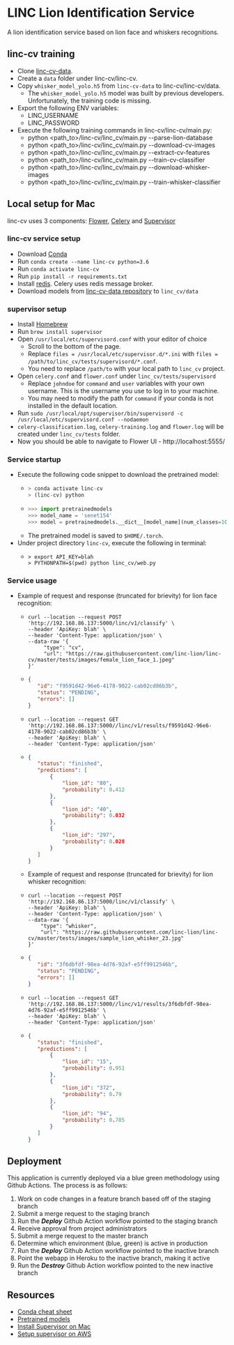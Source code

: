 # LINC Lion Identification Service

A lion identification service based on lion face and whiskers recognitions.

## linc-cv training
* Clone [linc-cv-data](https://github.com/linc-lion/linc-cv-data).
* Create a `data` folder under linc-cv/linc-cv.
* Copy `whisker_model_yolo.h5` from `linc-cv-data` to linc-cv/linc-cv/data.
  * The `whisker_model_yolo.h5` model was built by previous developers. Unfortunately, the training code is missing.
* Export the following ENV variables:
  * LINC_USERNAME
  * LINC_PASSWORD
* Execute the following training commands in linc-cv/linc-cv/main.py:
  * python <path_to>/linc-cv/linc_cv/main.py --parse-lion-database
  * python <path_to>/linc-cv/linc_cv/main.py --download-cv-images
  * python <path_to>/linc-cv/linc_cv/main.py --extract-cv-features
  * python <path_to>/linc-cv/linc_cv/main.py --train-cv-classifier
  * python <path_to>/linc-cv/linc_cv/main.py --download-whisker-images
  * python <path_to>/linc-cv/linc_cv/main.py --train-whisker-classifier

## Local setup for Mac

linc-cv uses 3 components: [Flower](https://flower.readthedocs.io/en/latest/), [Celery](https://docs.celeryproject.org/en/stable/getting-started/introduction.html) and [Supervisor](http://supervisord.org/)

### linc-cv service setup
* Download [Conda](https://www.anaconda.com/products/individual)
* Run `conda create --name linc-cv python=3.6`
* Run `conda activate linc-cv`
* Run `pip install -r requirements.txt`
* Install [redis](https://gist.github.com/tomysmile/1b8a321e7c58499ef9f9441b2faa0aa8). Celery uses redis message broker.
* Download models from [linc-cv-data repository](https://github.com/linc-lion/linc-cv-data) to `linc_cv/data`

### supervisor setup
* Install [Homebrew](https://brew.sh/)
* Run `brew install supervisor`
* Open `/usr/local/etc/supervisord.conf` with your editor of choice
  * Scroll to the bottom of the page.
  * Replace `files = /usr/local/etc/supervisor.d/*.ini` with `files = /path/to/linc_cv/tests/supervisord/*.conf`.
  * You need to replace `/path/to` with your local path to `linc_cv` project.
* Open `celery.conf` and `flower.conf` under `linc_cv/tests/supervisord`
  * Replace `johndoe` for `command` and `user` variables with your own username. This is the username you use to log in to your machine.
  * You may need to modify the path for `command` if your conda is not installed in the default location.
* Run `sudo /usr/local/opt/supervisor/bin/supervisord -c /usr/local/etc/supervisord.conf --nodaemon`
* `celery-classification.log`, `celery-training.log` and `flower.log` will be created under `linc_cv/tests` folder. 
* Now you should be able to navigate to Flower UI - http://localhost:5555/

### Service startup
* Execute the following code snippet to download the pretrained model:
  * ```python
    > conda activate linc-cv
    > (linc-cv) python
    ```
  * ```python
    >>> import pretrainedmodels
    >>> model_name = 'senet154'
    >>> model = pretrainedmodels.__dict__[model_name](num_classes=1000, pretrained='imagenet')
    ```
  * The pretrained model is saved to `$HOME/.torch`.
* Under project directory `linc-cv`, execute the following in terminal:
  * ```
    > export API_KEY=blah
    > PYTHONPATH=$(pwd) python linc_cv/web.py
    ```
    
### Service usage
* Example of request and response (truncated for brievity) for lion face recognition:
  * ```
    curl --location --request POST 'http://192.168.86.137:5000/linc/v1/classify' \
    --header 'ApiKey: blah' \
    --header 'Content-Type: application/json' \
    --data-raw '{
         "type": "cv", 
         "url": "https://raw.githubusercontent.com/linc-lion/linc-cv/master/tests/images/female_lion_face_1.jpeg"
    }'
    ```
  * ```json
    {
       "id": "f9591d42-96e6-4178-9022-cab02cd86b3b",
       "status": "PENDING",
       "errors": []
    }
    ```
  * ```
    curl --location --request GET 'http://192.168.86.137:5000//linc/v1/results/f9591d42-96e6-4178-9022-cab02cd86b3b' \
    --header 'ApiKey: blah' \
    --header 'Content-Type: application/json'
    ```
  * ```json
    {
       "status": "finished",
       "predictions": [
           {
               "lion_id": "80",
               "probability": 0.412
           },
           {
               "lion_id": "40",
               "probability": 0.032
           },
           {
               "lion_id": "297",
               "probability": 0.028
           }
       ]
    }
    ```
  * Example of request and response (truncated for brievity) for lion whisker recognition: 
  * ```
    curl --location --request POST 'http://192.168.86.137:5000/linc/v1/classify' \
    --header 'ApiKey: blah' \
    --header 'Content-Type: application/json' \
    --data-raw '{
        "type": "whisker", 
        "url": "https://raw.githubusercontent.com/linc-lion/linc-cv/master/tests/images/sample_lion_whisker_23.jpg"
    }'
    ```
  * ```json
    {
       "id": "3f6dbfdf-98ea-4d76-92af-e5ff9912546b",
       "status": "PENDING",
       "errors": []
    }
    ```
  * ```
    curl --location --request GET 'http://192.168.86.137:5000//linc/v1/results/3f6dbfdf-98ea-4d76-92af-e5ff9912546b' \
    --header 'ApiKey: blah' \
    --header 'Content-Type: application/json'
    ```
  * ```json
    {
       "status": "finished",
       "predictions": [
           {
               "lion_id": "15",
               "probability": 0.951
           },
           {
               "lion_id": "372",
               "probability": 0.79
           },
           {
               "lion_id": "94",
               "probability": 0.785
           }
       ]
    }

    ```
    
## Deployment
This application is currently deployed via a blue green methodology using Github Actions. The process is as follows:
1. Work on code changes in a feature branch based off of the staging branch
2. Submit a merge request to the staging branch
3. Run the ***Deploy*** Github Action workflow pointed to the staging branch
4. Receive approval from project administrators
5. Submit a merge request to the master branch
6. Determine which environment (blue, green) is active in production
7. Run the ***Deploy*** Github Action workflow pointed to the inactive branch
8. Point the webapp in Heroku to the inactive branch, making it active
9. Run the ***Destroy*** Github Action workflow pointed to the new inactive branch

## Resources
* [Conda cheat sheet](https://docs.conda.io/projects/conda/en/4.6.0/_downloads/52a95608c49671267e40c689e0bc00ca/conda-cheatsheet.pdf)
* [Pretrained models](https://github.com/cadene/pretrained-models.pytorch)
* [Install Supervisor on Mac](https://tn710617.github.io/supervisor/)
* [Setup supervisor on AWS](https://stackoverflow.com/questions/28702780/setting-up-supervisord-on-a-aws-ami-linux-server)